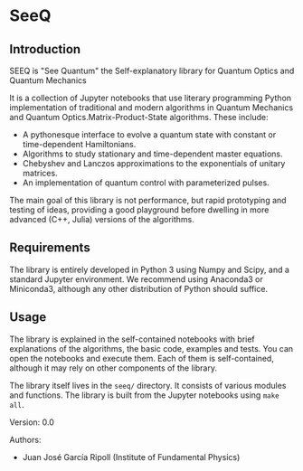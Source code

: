 # SeeQ

## Introduction

SEEQ is "See Quantum" the Self-explanatory library for Quantum Optics and
Quantum Mechanics

It is a collection of Jupyter notebooks that use literary programming Python
implementation of traditional and modern algorithms in Quantum Mechanics and
Quantum Optics.Matrix-Product-State algorithms. These include:

* A pythonesque interface to evolve a quantum state with constant or
  time-dependent Hamiltonians.
* Algorithms to study stationary and time-dependent master equations.
* Chebyshev and Lanczos approximations to the exponentials of unitary matrices.
* An implementation of quantum control with parameterized pulses.

The main goal of this library is not performance, but rapid prototyping and
testing of ideas, providing a good playground before dwelling in more advanced
(C++, Julia) versions of the algorithms.

## Requirements

The library is entirely developed in Python 3 using Numpy and Scipy, and a
standard Jupyter environment. We recommend using Anaconda3 or Miniconda3,
although any other distribution of Python should suffice.

## Usage

The library is explained in the self-contained notebooks with brief explanations
of the algorithms, the basic code, examples and tests. You can open the
notebooks and execute them. Each of them is self-contained, although it may rely
on other components of the library.

The library itself lives in the `seeq/` directory. It consists of various
modules and functions. The library is built from the Jupyter notebooks using
`make all`.

Version: 0.0

Authors:
* Juan José García Ripoll (Institute of Fundamental Physics)
